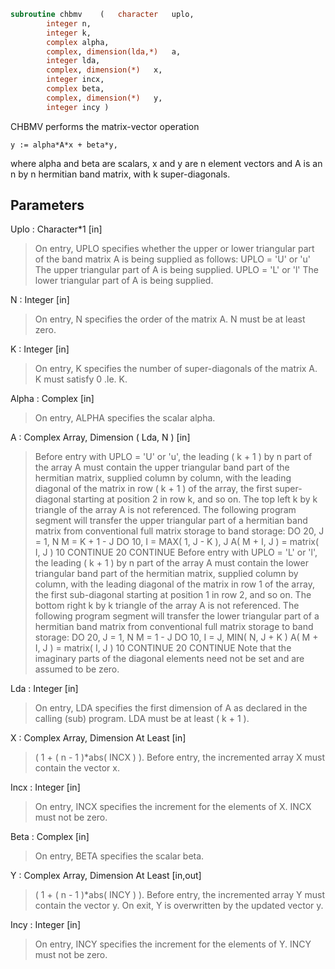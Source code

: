 ```fortran
subroutine chbmv	(	character	uplo,
		integer	n,
		integer	k,
		complex	alpha,
		complex, dimension(lda,*)	a,
		integer	lda,
		complex, dimension(*)	x,
		integer	incx,
		complex	beta,
		complex, dimension(*)	y,
		integer	incy )
```

 CHBMV  performs the matrix-vector  operation

    y := alpha*A*x + beta*y,

 where alpha and beta are scalars, x and y are n element vectors and
 A is an n by n hermitian band matrix, with k super-diagonals.

## Parameters
Uplo : Character*1 [in]
> On entry, UPLO specifies whether the upper or lower
> triangular part of the band matrix A is being supplied as
> follows:
> UPLO = 'U' or 'u'   The upper triangular part of A is
> being supplied.
> UPLO = 'L' or 'l'   The lower triangular part of A is
> being supplied.

N : Integer [in]
> On entry, N specifies the order of the matrix A.
> N must be at least zero.

K : Integer [in]
> On entry, K specifies the number of super-diagonals of the
> matrix A. K must satisfy  0 .le. K.

Alpha : Complex [in]
> On entry, ALPHA specifies the scalar alpha.

A : Complex Array, Dimension ( Lda, N ) [in]
> Before entry with UPLO = 'U' or 'u', the leading ( k + 1 )
> by n part of the array A must contain the upper triangular
> band part of the hermitian matrix, supplied column by
> column, with the leading diagonal of the matrix in row
> ( k + 1 ) of the array, the first super-diagonal starting at
> position 2 in row k, and so on. The top left k by k triangle
> of the array A is not referenced.
> The following program segment will transfer the upper
> triangular part of a hermitian band matrix from conventional
> full matrix storage to band storage:
> DO 20, J = 1, N
> M = K + 1 - J
> DO 10, I = MAX( 1, J - K ), J
> A( M + I, J ) = matrix( I, J )
> 10    CONTINUE
> 20 CONTINUE
> Before entry with UPLO = 'L' or 'l', the leading ( k + 1 )
> by n part of the array A must contain the lower triangular
> band part of the hermitian matrix, supplied column by
> column, with the leading diagonal of the matrix in row 1 of
> the array, the first sub-diagonal starting at position 1 in
> row 2, and so on. The bottom right k by k triangle of the
> array A is not referenced.
> The following program segment will transfer the lower
> triangular part of a hermitian band matrix from conventional
> full matrix storage to band storage:
> DO 20, J = 1, N
> M = 1 - J
> DO 10, I = J, MIN( N, J + K )
> A( M + I, J ) = matrix( I, J )
> 10    CONTINUE
> 20 CONTINUE
> Note that the imaginary parts of the diagonal elements need
> not be set and are assumed to be zero.

Lda : Integer [in]
> On entry, LDA specifies the first dimension of A as declared
> in the calling (sub) program. LDA must be at least
> ( k + 1 ).

X : Complex Array, Dimension At Least [in]
> ( 1 + ( n - 1 )*abs( INCX ) ).
> Before entry, the incremented array X must contain the
> vector x.

Incx : Integer [in]
> On entry, INCX specifies the increment for the elements of
> X. INCX must not be zero.

Beta : Complex [in]
> On entry, BETA specifies the scalar beta.

Y : Complex Array, Dimension At Least [in,out]
> ( 1 + ( n - 1 )*abs( INCY ) ).
> Before entry, the incremented array Y must contain the
> vector y. On exit, Y is overwritten by the updated vector y.

Incy : Integer [in]
> On entry, INCY specifies the increment for the elements of
> Y. INCY must not be zero.

